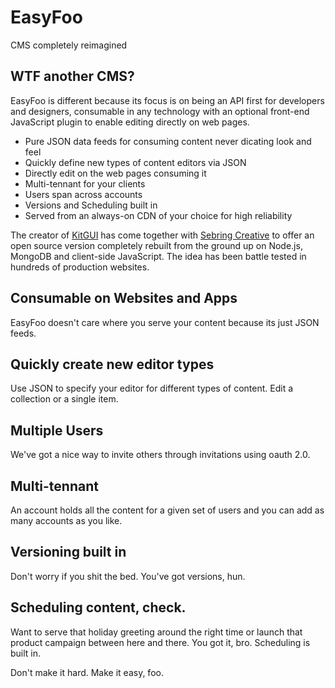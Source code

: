 # EasyFoo

CMS completely reimagined

## WTF another CMS?
EasyFoo is different because its focus is on being an API first for developers and designers, consumable in any technology with an optional front-end JavaScript plugin to enable editing directly on web pages.

- Pure JSON data feeds for consuming content never dicating look and feel
- Quickly define new types of content editors via JSON
- Directly edit on the web pages consuming it
- Multi-tennant for your clients
- Users span across accounts
- Versions and Scheduling built in
- Served from an always-on CDN of your choice for high reliability

The creator of [KitGUI](https://kitgui.com) has come together with [Sebring Creative](http://www.sebringcreative.com) to offer an open source version completely rebuilt from the ground up on Node.js, MongoDB and client-side JavaScript. The idea has been battle tested in hundreds of production websites. 

## Consumable on Websites and Apps

EasyFoo doesn't care where you serve your content because its just JSON feeds.

## Quickly create new editor types

Use JSON to specify your editor for different types of content. Edit a collection or a single item.

## Multiple Users

We've got a nice way to invite others through invitations using oauth 2.0.

## Multi-tennant

An account holds all the content for a given set of users and you can add as many accounts as you like.

## Versioning built in

Don't worry if you shit the bed. You've got versions, hun.

## Scheduling content, check.

Want to serve that holiday greeting around the right time or launch that product campaign between here and there. You got it, bro. Scheduling is built in.

Don't make it hard. Make it easy, foo.
